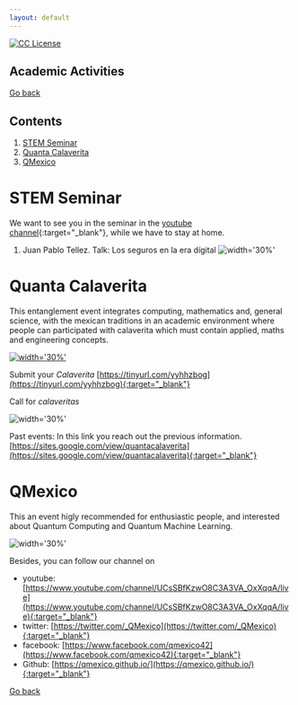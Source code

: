 ```yaml
---
layout: default
---
```

<!-- badges -->
<!-- badges -->
[license-badge]: https://img.shields.io/badge/Licencia-CC-orange
[license]: https://creativecommons.org/licenses/by-nc-sa/3.0/deed.es
[![CC License][license-badge]][license]

## Academic Activities

[Go back](../)

## Contents

1. [STEM Seminar](#stemsem)
1. [Quanta Calaverita](#quantacal)
1. [QMexico](#qmexico)

# STEM Seminar <a name ="stemsem"></a>
We want to see you in the seminar in the 
[youtube channel](https://www.youtube.com/channel/UC0xcSLbzXcggYuz182gABaA/live){:target="_blank"}, 
while we have to stay at home. 


1. Juan Pablo Tellez.
Talk: Los seguros en la era dígital
![width='30%'](CTIM_Pster_20-10.png)


# Quanta Calaverita <a name ="quantacal"></a>
This entanglement event integrates computing, mathematics and, 
general science, with the mexican traditions in an academic 
environment where people can participated with calaverita which 
must contain applied, maths and engineering concepts.


[![width='30%'](Calaveritas.png)](https://tinyurl.com/yyhhzbog)

Submit your _Calaverita_
[https://tinyurl.com/yyhhzbog](https://tinyurl.com/yyhhzbog){:target="_blank"}

Call for _calaveritas_

![width='30%'](convocatoria.png "some discription")


Past events:
In this link you reach out the previous information.
[https://sites.google.com/view/quantacalaverita](https://sites.google.com/view/quantacalaverita){:target="_blank"}




# QMexico <a name ="qmexico"></a>

This an event higly recommended for enthusiastic people, and interested about Quantum Computing and Quantum Machine Learning.

![width='30%'](PstrQMexico.jpg)

Besides, you can follow our channel on 

- youtube: [https://www.youtube.com/channel/UCsSBfKzwO8C3A3VA_OxXqqA/live](https://www.youtube.com/channel/UCsSBfKzwO8C3A3VA_OxXqqA/live){:target="_blank"}
- twitter: [https://twitter.com/_QMexico](https://twitter.com/_QMexico){:target="_blank"} 
- facebook: [https://www.facebook.com/qmexico42](https://www.facebook.com/qmexico42){:target="_blank"} 
- Github: [https://qmexico.github.io/](https://qmexico.github.io/){:target="_blank"}

 



<!---
![width='40%'](figs/QuantaCalaverita.png)
**Figure 1**: Quanta Calaverita 2019. 

1. [Arturo Erdely](https://sites.google.com/site/arturoerdely/){:target="_blank"}.
Talk: Midiendo el pulso de la epidemia
![width='30%'](CTIM_Pster_20-08.png)

<span style="color:red">We will published soon...</span>

--->

<!--- JO: with the original template --->
[Go back](../)



<!--- 

room pass

pr0gr4m4c10n2021_1
pr0gr4m4c10n2021_1


Change Mod password
programacion_2020-1
programacion_2020-1
programacion_2020-1


Chnge mode message

B13nv3n1d0s2020
B13nv3n1d0s2020
B13nv3n1d0s2020




--->

